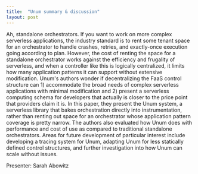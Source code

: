```yaml
---
title:  "Unum summary & discussion"
layout: post
---
```


Ah, standalone orchestrators. If you want to work on more complex serverless applications, the industry standard is to rent some tenant space for an orchestrator to handle crashes, retries, and exactly-once execution going according to plan. However, the cost of renting the space for a standalone orchestrator works against the efficiency and frugality of serverless, and when a controller like this is logically centralized, it limits how many application patterns it can support without extensive modification. Unum's authors wonder if decentralizing the FaaS control structure can 1) accommodate the broad needs of complex serverless applications with minimal modification and 2) present a serverless computing schema for developers that actually is closer to the price point that providers claim it is. In this paper, they present the Unum system, a serverless library that bakes orchestration directly into instrumentation, rather than renting out space for an orchestrator whose application pattern coverage is pretty narrow. The authors also evaluated how Unum does with performance and cost of use as compared to traditional standalone orchestrators. Areas for future development of particular interest include developing a tracing system for Unum, adapting Unum for less statically defined control structures, and further investigation into how Unum can scale without issues.


Presenter: Sarah Abowitz

